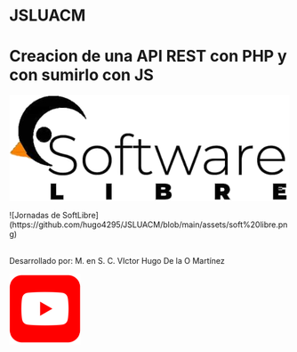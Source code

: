 # JSLUACM
# Creacion de una API REST con PHP y con sumirlo con JS <br>
<p align="center">
  <img src="https://github.com/hugo4295/JSLUACM/blob/main/assets/soft%20libre.png">
</p>
![Jornadas de SoftLibre](https://github.com/hugo4295/JSLUACM/blob/main/assets/soft%20libre.png)<br>
<br>


Desarrollado por: M. en S. C. VIctor Hugo De la O Martínez
<p align="left">
  <img src="https://github.com/hugo4295/JSLUACM/blob/main/assets/youtube_social_squircle_red.png">
</p>
